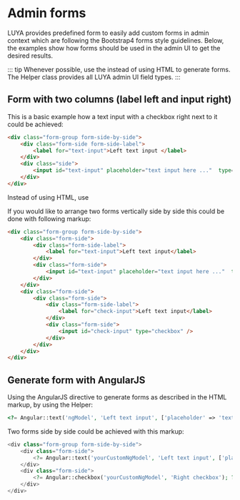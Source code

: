# Admin forms

LUYA provides predefined form to easily add custom forms in admin context which are following the Bootstrap4 forms style guidelines. Below, the examples show how forms should be used in the admin UI to get the desired results.

::: tip
Whenever possible, use the <class name="luya\admin\helpers\Angular" /> instead of using HTML to generate forms. The Helper class provides all LUYA admin UI field types.
:::

## Form with two columns (label left and input right)

This is a basic example how a text input with a checkbox right next to it could be achieved:

```html 
<div class="form-group form-side-by-side">
    <div class="form-side form-side-label">
        <label for="text-input">Left text input </label>
    </div>
    <div class="side">
        <input id="text-input" placeholder="text input here ..."  type="text" />
    </div>
</div>
```

Instead of using HTML, use <class name="luya\admin\helpers\Angular" method="text" />

If you would like to arrange two forms vertically side by side this could be done with following markup:

```html 
<div class="form-group form-side-by-side">
    <div class="form-side">
        <div class="form-side-label">
            <label for="text-input">Left text input</label>
        </div>
        <div class="form-side">
            <input id="text-input" placeholder="text input here ..."  type="text" />
        </div>
    </div>
    <div class="form-side">
        <div class="form-side">
            <div class="form-side-label">
                <label for="check-input">Left text input</label>
            </div>
            <div class="form-side">
                <input id="check-input" type="checkbox" />
            </div>
        </div>
    </div>
</div>
```

## Generate form with AngularJS 

Using the AngularJS directive to generate forms as described in the HTML markup, by using the <class name="luya\admin\helpers\Angular" /> Helper:

```php 
<?= Angular::text('ngModel', 'Left text input', ['placeholder' => 'text input here ...']); ?>
```

Two forms side by side could be achieved with this markup:

```php 
<div class="form-group form-side-by-side">
    <div class="form-side">
        <?= Angular::text('yourCustomNgModel', 'Left text input', ['placeholder' => 'text input here ...']); ?>
    </div>
    <div class="form-side">
        <?= Angular::checkbox('yourCustomNgModel', 'Right checkbox'); ?>
    </div>
</div>
```
